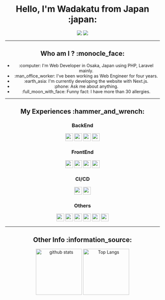 <h1 style="font-size="15px"" align="center">Hello, I'm Wadakatu from Japan :japan:</h3>

<p align="center">
  <img src="https://komarev.com/ghpvc/?username=wadakatu">
  <img src="https://qiita-badge.apiapi.app/s/wadakatu/contributions.svg">
</p>

***

<div align="center">
<h2>Who am I ? :monocle_face:</h3>
  <ul>
    <li> :computer: I'm Web Developer in Osaka, Japan using PHP, Laravel mainly.</li>
    <li> :man_office_worker: I've been working as Web Engineer for four years.</li>
    <li> :earth_asia: I'm currently developing the website with Next.js.</li>
    <li> :phone:  Ask me about anything.</li>
    <li> :full_moon_with_face:  Funny fact: I have more than 30 allergies.</li>
  </ul>
<div>
  
***
  
<div>
  <h2>My Experiences :hammer_and_wrench: </h3>
  <h3>BackEnd</h3>
  <p align="center">
    <img height="25px" src="https://img.shields.io/badge/PHP-777BB4?style=for-the-badge&logo=php&logoColor=white">
    <img height="25px" src="https://img.shields.io/badge/Laravel-FF2D20?style=for-the-badge&logo=laravel&logoColor=white">
    <img height="25px" src="https://img.shields.io/badge/Python-3776AB?style=for-the-badge&logo=python&logoColor=white">
    <img height="25px" src="https://img.shields.io/badge/mysql-%2300f.svg?style=for-the-badge&logo=mysql&logoColor=white">
  </p>
  <h3>FrontEnd</h3>
  <p align="center">
    <img height="25px" src="https://img.shields.io/badge/JavaScript-323330?style=for-the-badge&logo=javascript&logoColor=F7DF1E">
    <img height="25px" src="https://img.shields.io/badge/Vue.js-35495E?style=for-the-badge&logo=vue.js&logoColor=4FC08D">
    <img height="25px" src="https://img.shields.io/badge/ESLint-4B3263?style=for-the-badge&logo=eslint&logoColor=white">
    <img height="25px" src="https://img.shields.io/badge/tailwindcss-%2338B2AC.svg?style=for-the-badge&logo=tailwind-css&logoColor=white">
  </p>
  <h3>CI/CD</h3>
  <p align="center">
    <img height="25px" src="https://img.shields.io/badge/CIRCLECI-%23161616.svg?style=for-the-badge&logo=circleci&logoColor=white">
    <img height="25px" src="https://img.shields.io/badge/github%20actions-%232671E5.svg?style=for-the-badge&logo=githubactions&logoColor=white">
  </p>
  <h3>Others</h3>
  <p align="center">
    <img height="25px" src="https://img.shields.io/badge/docker-%230db7ed.svg?style=for-the-badge&logo=docker&logoColor=white">
    <img height="25px" src="https://img.shields.io/badge/phpstorm-143?style=for-the-badge&logo=phpstorm&logoColor=black&color=black&labelColor=darkorchid">
    <img height="25px" src="https://img.shields.io/badge/Amazon_AWS-232F3E?style=for-the-badge&logo=amazon-aws&logoColor=white">
    <img height="25px" src="https://img.shields.io/badge/Postman-FF6C37?style=for-the-badge&logo=postman&logoColor=white">
    <img height="25px" src="https://img.shields.io/badge/-Swagger-%23Clojure?style=for-the-badge&logo=swagger&logoColor=white">
    <img height="25px" src="https://img.shields.io/badge/nginx-%23009639.svg?style=for-the-badge&logo=nginx&logoColor=white">
  </p>
</div>
  
  ***
  
<div>
  <h2>Other Info :information_source: </h3>
<p align="center"> 
  <img alt="github stats" height="150px" src="https://github-readme-stats.vercel.app/api?username=wadakatu&show_icons=ture" />
  <img alt="Top Langs" height="150px" src="https://github-readme-stats.vercel.app/api/top-langs/?username=wadakatu&layout=compact&show_icons=true" />
</p>
  
</div>

 
